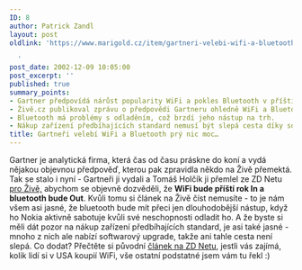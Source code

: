 ```yaml
---
ID: 8
author: Patrick Zandl
layout: post
oldlink: 'https://www.marigold.cz/item/gartneri-velebi-wifi-a-bluetooth-pry-nic-moc

  '
post_date: 2002-12-09 10:05:00
post_excerpt: ''
published: true
summary_points:
- Gartner předpovídá nárůst popularity WiFi a pokles Bluetooth v příštím roce.
- Živě.cz publikoval zprávu o předpovědi Gartneru ohledně WiFi a Bluetooth.
- Bluetooth má problémy s odladěním, což brzdí jeho nástup na trh.
- Nákup zařízení předbíhajících standard nemusí být slepá cesta díky softwarovým updatům.
title: Gartneři velebí WiFi a Bluetooth prý nic moc…
---
```


Gartner je analytická firma, která čas od času práskne do koní a vydá nějakou objevnou předpověď, kterou pak zpravidla někdo na Živě přemektá. Tak se stalo i nyní - Gartneři ji vydali a Tomáš Holčík ji přemlel ze ZD Netu <A href="http://www.zive.cz/h/Byznys/Ar.asp?ARI=108644&amp;CAI=2034" target=_blank>pro Živě,</A> abychom se objevně dozvěděli, že <STRONG>WiFi bude příští rok In a bluetooth bude Out</STRONG>. Kvůli tomu si článek na Živě číst nemusíte - to je nám všem asi jasné, že bluetooth bude mít přeci jen dlouhodobější nástup, když ho Nokia aktivně sabotuje kvůli své neschopnosti odladit ho. A že byste si měli dát pozor na nákup zařízení předbíhajících standard, je asi také jasné - mnoho z nich ale nabízí softwarový upgrade, takže ani tahle cesta není slepá. Co dodat? Přečtěte si původní <A href="http://techupdate.zdnet.com/techupdate/stories/main/0,14179,2900920-1,00.html" target=_blank>článek na ZD Netu</A>, jestli vás zajímá, kolik lidí si v USA koupií WiFi, vše ostatní podstatné jsem vám tu řekl :)